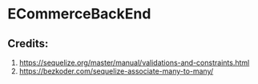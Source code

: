 # ECommerceBackEnd

## Credits:
1. https://sequelize.org/master/manual/validations-and-constraints.html
2. https://bezkoder.com/sequelize-associate-many-to-many/